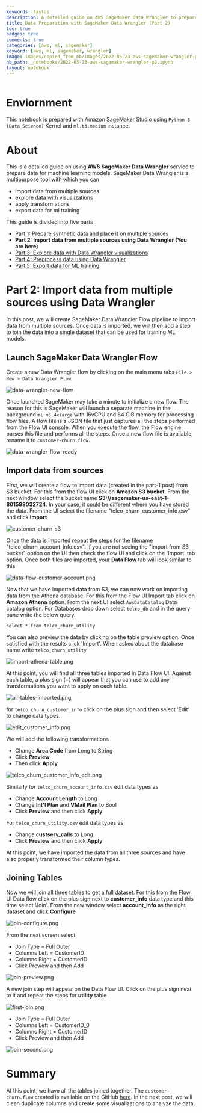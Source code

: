 ```yaml
---
keywords: fastai
description: A detailed guide on AWS SageMaker Data Wrangler to prepare data for machine learning models. This is a five parts series where we will prepare, import, explore, process, and export data using AWS Data Wrangler. You are reading **Part 2:Import data from multiple sources using Data Wrangler**.
title: Data Preparation with SageMaker Data Wrangler (Part 2)
toc: true 
badges: true
comments: true
categories: [aws, ml, sagemaker]
keyword: [aws, ml, sagemaker, wrangler]
image: images/copied_from_nb/images/2022-05-23-aws-sagemaker-wrangler-p2.jpeg
nb_path: _notebooks/2022-05-23-aws-sagemaker-wrangler-p2.ipynb
layout: notebook
---
```


<!--
#################################################
### THIS FILE WAS AUTOGENERATED! DO NOT EDIT! ###
#################################################
# file to edit: _notebooks/2022-05-23-aws-sagemaker-wrangler-p2.ipynb
-->

<div class="container" id="notebook-container">
        
<div class="cell border-box-sizing text_cell rendered"><div class="inner_cell">
<div class="text_cell_render border-box-sizing rendered_html">
<p><img src="/myblog/images/copied_from_nb/images/2022-05-23-aws-sagemaker-wrangler-p2.jpeg" alt=""></p>

</div>
</div>
</div>
<div class="cell border-box-sizing text_cell rendered"><div class="inner_cell">
<div class="text_cell_render border-box-sizing rendered_html">
<h1 id="Enviornment">Enviornment<a class="anchor-link" href="#Enviornment"> </a></h1><p>This notebook is prepared with Amazon SageMaker Studio using <code>Python 3 (Data Science)</code> Kernel and <code>ml.t3.medium</code> instance.</p>

</div>
</div>
</div>
<div class="cell border-box-sizing text_cell rendered"><div class="inner_cell">
<div class="text_cell_render border-box-sizing rendered_html">
<h1 id="About">About<a class="anchor-link" href="#About"> </a></h1><p>This is a detailed guide on using <strong>AWS SageMaker Data Wrangler</strong> service to prepare data for machine learning models. SageMaker Data Wrangler is a multipurpose tool with which you can</p>
<ul>
<li>import data from multiple sources</li>
<li>explore data with visualizations</li>
<li>apply transformations</li>
<li>export data for ml training</li>
</ul>
<p>This guide is divided into five parts</p>
<ul>
<li><a href="https://hassaanbinaslam.github.io/myblog/aws/ml/sagemaker/2022/05/17/aws-sagemaker-wrangler-p1.html">Part 1: Prepare synthetic data and place it on multiple sources</a></li>
<li><strong>Part 2: Import data from multiple sources using Data Wrangler  (You are here)</strong></li>
<li><a href="https://hassaanbinaslam.github.io/myblog/aws/ml/sagemaker/2022/05/24/aws-sagemaker-wrangler-p3.html">Part 3: Explore data with Data Wrangler visualizations</a></li>
<li><a href="https://hassaanbinaslam.github.io/myblog/aws/ml/sagemaker/2022/05/25/aws-sagemaker-wrangler-p4.html">Part 4: Preprocess data using Data Wrangler</a></li>
<li><a href="https://hassaanbinaslam.github.io/myblog/aws/ml/sagemaker/2022/05/26/aws-sagemaker-wrangler-p5.html">Part 5: Export data for ML training</a></li>
</ul>

</div>
</div>
</div>
<div class="cell border-box-sizing text_cell rendered"><div class="inner_cell">
<div class="text_cell_render border-box-sizing rendered_html">
<h1 id="Part-2:-Import-data-from-multiple-sources-using-Data-Wrangler">Part 2: Import data from multiple sources using Data Wrangler<a class="anchor-link" href="#Part-2:-Import-data-from-multiple-sources-using-Data-Wrangler"> </a></h1><p>In this post, we will create SageMaker Data Wrangler Flow pipeline to import data from multiple sources. Once data is imported, we will then add a step to join the data into a single dataset that can be used for training ML models.</p>
<h2 id="Launch-SageMaker-Data-Wrangler-Flow">Launch SageMaker Data Wrangler Flow<a class="anchor-link" href="#Launch-SageMaker-Data-Wrangler-Flow"> </a></h2><p>Create a new Data Wrangler flow by clicking on the main menu tabs <code>File &gt; New &gt; Data Wrangler Flow</code>.</p>
<p><img src="/myblog/images/copied_from_nb/images/2022-05-23-aws-sagemaker-wrangler-p2/data-wrangler-new-flow.png" alt="data-wrangler-new-flow"></p>
<p>Once launched SageMaker may take a minute to initialize a new flow. The reason for this is SageMaker will launch a separate machine in the background <code>ml.m5.4xlarge</code> with 16vCPU and 64 GiB memory for processing flow files. A flow file is a JSON file that just captures all the steps performed from the Flow UI console. When you execute the flow, the Flow engine parses this file and performs all the steps. Once a new flow file is available, rename it to <code>customer-churn.flow</code>.</p>
<p><img src="/myblog/images/copied_from_nb/images/2022-05-23-aws-sagemaker-wrangler-p2/data-wrangler-flow-ready.png" alt="data-wrangler-flow-ready"></p>
<h2 id="Import-data-from-sources">Import data from sources<a class="anchor-link" href="#Import-data-from-sources"> </a></h2><p>First, we will create a flow to import data (created in the part-1 post) from S3 bucket. For this from the flow UI click on <strong>Amazon S3 bucket</strong>. From the next window select the bucket name <strong>S3://sagemaker-us-east-1-801598032724</strong>. In your case, it could be different where you have stored the data. From the UI select the filename "telco_churn_customer_info.csv" and click <strong>Import</strong></p>
<p><img src="/myblog/images/copied_from_nb/images/2022-05-23-aws-sagemaker-wrangler-p2/customer-churn-s3.png" alt="customer-churn-s3"></p>
<p>Once the data is imported repeat the steps for the filename "telco_churn_account_info.csv". If you are not seeing the "import from S3 bucket" option on the UI then check the flow UI and click on the 'Import' tab option. Once both files are imported, your <strong>Data Flow</strong> tab will look similar to this</p>
<p><img src="/myblog/images/copied_from_nb/images/2022-05-23-aws-sagemaker-wrangler-p2/data-flow-customer-account.png" alt="data-flow-customer-account.png"></p>
<p>Now that we have imported data from S3, we can now work on importing data from the Athena database. For this from the Flow UI Import tab click on <strong>Amazon Athena</strong> option. From the next UI select <code>AwsDataCatalog</code> Data catalog option. For Databases drop down select <code>telco_db</code> and in the query pane write the below query.</p>

<pre><code>select * from telco_churn_utility</code></pre>
<p>You can also preview the data by clicking on the table preview option. Once satisfied with the results click 'Import'. When asked about the database name write <code>telco_churn_utility</code></p>
<p><img src="/myblog/images/copied_from_nb/images/2022-05-23-aws-sagemaker-wrangler-p2/import-athena-table.png" alt="import-athena-table.png"></p>

</div>
</div>
</div>
<div class="cell border-box-sizing text_cell rendered"><div class="inner_cell">
<div class="text_cell_render border-box-sizing rendered_html">
<p>At this point, you will find all three tables imported in Data Flow UI. Against each table, a plus sign (+) will appear that you can use to add any transformations you want to apply on each table.</p>
<p><img src="/myblog/images/copied_from_nb/images/2022-05-23-aws-sagemaker-wrangler-p2/all-tables-imported.png" alt="all-tables-imported.png"></p>
<p>for <code>telco_churn_customer_info</code> click on the plus sign and then select 'Edit' to change data types.</p>
<p><img src="/myblog/images/copied_from_nb/images/2022-05-23-aws-sagemaker-wrangler-p2/edit_customer_info.png" alt="edit_customer_info.png"></p>
<p>We will add the following transformations</p>
<ul>
<li>Change <strong>Area Code</strong> from Long to String</li>
<li>Click <strong>Preview</strong></li>
<li>Then click <strong>Apply</strong></li>
</ul>
<p><img src="/myblog/images/copied_from_nb/images/2022-05-23-aws-sagemaker-wrangler-p2/telco_churn_customer_info_edit.png" alt="telco_churn_customer_info_edit.png"></p>
<p>Similarly for <code>telco_churn_account_info.csv</code> edit data types as</p>
<ul>
<li>Change <strong>Account Length</strong> to Long</li>
<li>Change <strong>Int'l Plan</strong> and <strong>VMail Plan</strong> to Bool</li>
<li>Click <strong>Preview</strong> and then click <strong>Apply</strong></li>
</ul>
<p>For <code>telco_churn_utility.csv</code> edit data types as</p>
<ul>
<li>Change <strong>custserv_calls</strong> to Long</li>
<li>Click <strong>Preview</strong> and then click <strong>Apply</strong></li>
</ul>
<p>At this point, we have imported the data from all three sources and have also properly transformed their column types.</p>

</div>
</div>
</div>
<div class="cell border-box-sizing text_cell rendered"><div class="inner_cell">
<div class="text_cell_render border-box-sizing rendered_html">
<h2 id="Joining-Tables">Joining Tables<a class="anchor-link" href="#Joining-Tables"> </a></h2><p>Now we will join all three tables to get a full dataset. For this from the Flow UI Data flow click on the plus sign next to <strong>customer_info</strong> data type and this time select 'Join'. From the new window select <strong>account_info</strong> as the right dataset and click <strong>Configure</strong></p>
<p><img src="/myblog/images/copied_from_nb/images/2022-05-23-aws-sagemaker-wrangler-p2/join-configure.png" alt="join-configure.png"></p>
<p>From the next screen select</p>
<ul>
<li>Join Type = Full Outer</li>
<li>Columns Left = CustomerID</li>
<li>Columns Right = CustomerID</li>
<li>Click Preview and then Add</li>
</ul>
<p><img src="/myblog/images/copied_from_nb/images/2022-05-23-aws-sagemaker-wrangler-p2/join-preview.png" alt="join-preview.png"></p>
<p>A new join step will appear on the Data Flow UI. Click on the plus sign next to it and repeat the steps for <strong>utility</strong> table</p>
<p><img src="/myblog/images/copied_from_nb/images/2022-05-23-aws-sagemaker-wrangler-p2/first-join.png" alt="first-join.png"></p>
<ul>
<li>Join Type = Full Outer</li>
<li>Columns Left = CustomerID_0</li>
<li>Columns Right = CustomerID</li>
<li>Click Preview and then Add</li>
</ul>
<p><img src="/myblog/images/copied_from_nb/images/2022-05-23-aws-sagemaker-wrangler-p2/join-second.png" alt="join-second.png"></p>
<h1 id="Summary">Summary<a class="anchor-link" href="#Summary"> </a></h1><p>At this point, we have all the tables joined together. The <code>customer-churn.flow</code> created is available on the GitHub <a href="https://github.com/hassaanbinaslam/myblog/blob/master/_notebooks/datasets/2022-05-23-aws-sagemaker-wrangler-p2/customer-churn.flow">here</a>. In the next post, we will clean duplicate columns and create some visualizations to analyze the data.</p>

</div>
</div>
</div>
</div>
 

